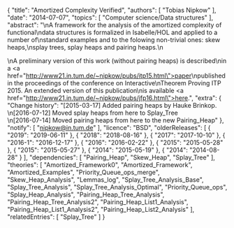 {
    "title": "Amortized Complexity Verified",
    "authors": [
        "Tobias Nipkow"
    ],
    "date": "2014-07-07",
    "topics": [
        "Computer science/Data structures"
    ],
    "abstract": "\nA framework for the analysis of the amortized complexity of functional\ndata structures is formalized in Isabelle/HOL and applied to a number of\nstandard examples and to the folowing non-trivial ones: skew heaps,\nsplay trees, splay heaps and pairing heaps.\n<p>\nA preliminary version of this work (without pairing heaps) is described\nin a <a href=\"http://www21.in.tum.de/~nipkow/pubs/itp15.html\">paper</a>\npublished in the proceedings of the conference on Interactive\nTheorem Proving ITP 2015. An extended version of this publication\nis available <a href=\"http://www21.in.tum.de/~nipkow/pubs/jfp16.html\">here</a>.",
    "extra": {
        "Change history": "[2015-03-17] Added pairing heaps by Hauke Brinkop.<br>\n[2016-07-12] Moved splay heaps from here to Splay_Tree<br>\n[2016-07-14] Moved pairing heaps from here to the new Pairing_Heap"
    },
    "notify": [
        "nipkow@in.tum.de"
    ],
    "licence": "BSD",
    "olderReleases": [
        {
            "2019": "2019-06-11"
        },
        {
            "2018": "2018-08-16"
        },
        {
            "2017": "2017-10-10"
        },
        {
            "2016-1": "2016-12-17"
        },
        {
            "2016": "2016-02-22"
        },
        {
            "2015": "2015-05-28"
        },
        {
            "2015": "2015-05-27"
        },
        {
            "2014": "2015-05-19"
        },
        {
            "2014": "2014-08-28"
        }
    ],
    "dependencies": [
        "Pairing_Heap",
        "Skew_Heap",
        "Splay_Tree"
    ],
    "theories": [
        "Amortized_Framework0",
        "Amortized_Framework",
        "Amortized_Examples",
        "Priority_Queue_ops_merge",
        "Skew_Heap_Analysis",
        "Lemmas_log",
        "Splay_Tree_Analysis_Base",
        "Splay_Tree_Analysis",
        "Splay_Tree_Analysis_Optimal",
        "Priority_Queue_ops",
        "Splay_Heap_Analysis",
        "Pairing_Heap_Tree_Analysis",
        "Pairing_Heap_Tree_Analysis2",
        "Pairing_Heap_List1_Analysis",
        "Pairing_Heap_List1_Analysis2",
        "Pairing_Heap_List2_Analysis"
    ],
    "relatedEntries": [
        "Splay_Tree"
    ]
}